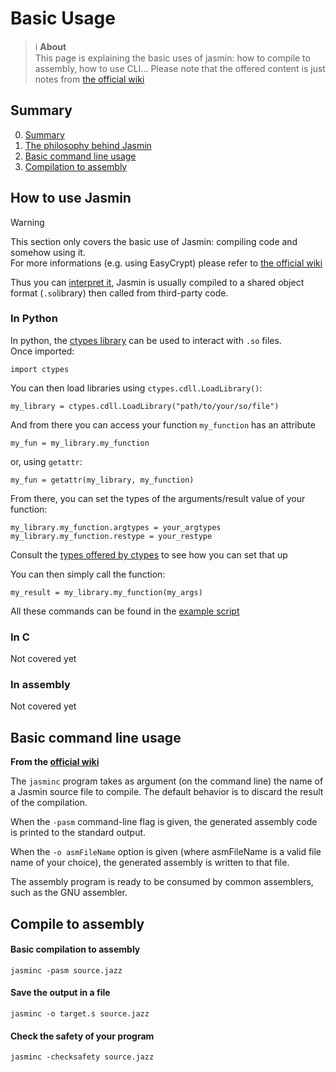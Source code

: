 # Basic Usage
> ℹ️ **About**  
> This page is explaining the basic uses of jasmin: how to compile to assembly, how to use CLI...
> Please note that the offered content is just notes from [the official wiki](https://github.com/jasmin-lang/jasmin/wiki)

## Summary
0. [Summary](#summary)
1. [The philosophy behind Jasmin](#how-to-use-jasmin)
1. [Basic command line usage](#basic-command-line-usage)
2. [Compilation to assembly](#compile-to-assembly)

## How to use Jasmin

> [!WARNING]
> This section only covers the basic use of Jasmin: compiling code and somehow using it.  
> For more informations (e.g. using EasyCrypt) please refer to [the official wiki](https://github.com/jasmin-lang/jasmin/wiki)

Thus you can [interpret it](https://github.com/jasmin-lang/jasmin/wiki/Reference-interpreter), Jasmin is usually compiled to a shared object format (`.so`library) then called from third-party code.  
### In Python
In python, the [ctypes library](https://docs.python.org/3/library/ctypes.html) can be used to interact with `.so` files.  
Once imported:
```
import ctypes
```
You can then load libraries using `ctypes.cdll.LoadLibrary()`:
```
my_library = ctypes.cdll.LoadLibrary("path/to/your/so/file")
```
And from there you can access your function `my_function` has an attribute
```
my_fun = my_library.my_function
```
or, using `getattr`:
```
my_fun = getattr(my_library, my_function)
```
From there, you can set the types of the arguments/result value of your function:
```
my_library.my_function.argtypes = your_argtypes
my_library.my_function.restype = your_restype
```
Consult the [types offered by ctypes](https://docs.python.org/3/library/ctypes.html#fundamental-data-types) to see how you can set that up

You can then simply call the function:
```
my_result = my_library.my_function(my_args)
```

All these commands can be found in the [example script](https://github.com/cos-imo/Jasmin-doc/ressources/scripts/python_binding.py)

### In C
Not covered yet
### In assembly
Not covered yet


## Basic command line usage

**From the [official wiki](https://github.com/jasmin-lang/jasmin/wiki/Compilation-to-assembly)**

The `jasminc` program takes as argument (on the command line) the name of a Jasmin source file to compile. The default behavior is to discard the result of the compilation.

When the `-pasm` command-line flag is given, the generated assembly code is printed to the standard output.

When the `-o asmFileName` option is given (where asmFileName is a valid file name of your choice), the generated assembly is written to that file.

The assembly program is ready to be consumed by common assemblers, such as the GNU assembler.


## Compile to assembly

#### Basic compilation to assembly
```
jasminc -pasm source.jazz
```


#### Save the output in a file
```
jasminc -o target.s source.jazz
```
#### Check the safety of your program
```
jasminc -checksafety source.jazz
```

